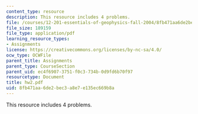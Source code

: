 ```yaml
---
content_type: resource
description: This resource includes 4 problems.
file: /courses/12-201-essentials-of-geophysics-fall-2004/8fb471aa6de2bec3a8e7e135ec669b8a_hw2.pdf
file_size: 189159
file_type: application/pdf
learning_resource_types:
- Assignments
license: https://creativecommons.org/licenses/by-nc-sa/4.0/
ocw_type: OCWFile
parent_title: Assignments
parent_type: CourseSection
parent_uid: ec4f6907-3751-f0c3-734b-0d9fd6b70f97
resourcetype: Document
title: hw2.pdf
uid: 8fb471aa-6de2-bec3-a8e7-e135ec669b8a
---
```

This resource includes 4 problems.